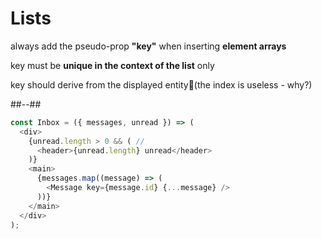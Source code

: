 <!-- .slide: class="two-column" -->

# Lists

always add the pseudo-prop **"key"** when inserting **element arrays**

key must be **unique in the context of the list** only

key should derive from the displayed entity(the index is useless - why?)

##--##

<!-- .slide: class="with-code" -->

```typescript [7-9]
const Inbox = ({ messages, unread }) => (
  <div>
    {unread.length > 0 && ( //
      <header>{unread.length} unread</header>
    )}
    <main>
      {messages.map((message) => (
        <Message key={message.id} {...message} />
      ))}
    </main>
  </div>
);
```

<!-- .element: class="big-code" style="margin-top:200px" -->
